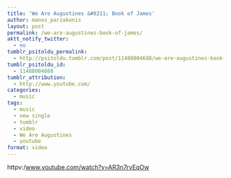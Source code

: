 ```yaml
---
title: 'We Are Augustines &#8211; Book of James'
author: manos_parzakonis
layout: post
permalink: /we-are-augustines-book-of-james/
aktt_notify_twitter:
  - no
tumblr_psitoldu_permalink:
  - http://psitoldu.tumblr.com/post/11488004688/we-are-augustines-book-of-james
tumblr_psitoldu_id:
  - 11488004688
tumblr_attribution:
  - http://www.youtube.com/
categories:
  - music
tags:
  - music
  - new single
  - tumblr
  - video
  - We Are Augustines
  - youtube
format: video
---
```

httpv:/www.youtube.com/watch?v=AR3n7rvEqOw